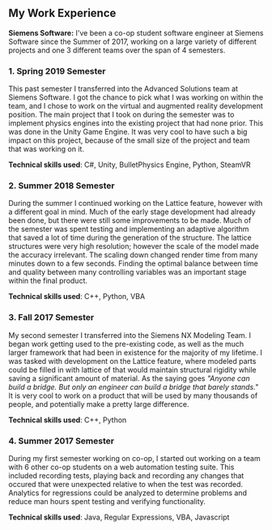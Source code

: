 ## My Work Experience

**Siemens Software:** I've been a co-op student software engineer at Siemens Software since the Summer of 2017, working on a large variety of different projects and one 3 different teams over the span of 4 semesters. 

### 1. Spring 2019 Semester

This past semester I transferred into the Advanced Solutions team at Siemens Software. I got the chance to pick what I was working on within the team, and I chose to work on the virtual and augmented reality development position. The main project that I took on during the semester was to implement physics engines into the existing project that had none prior. This was done in the Unity Game Engine. It was very cool to have such a big impact on this project, because of the small size of the project and team that was working on it. 

**Technical skills used**: C#, Unity, BulletPhysics Engine, Python, SteamVR

### 2. Summer 2018 Semester

During the summer I continued working on the Lattice feature, however with a different goal in mind. Much of the early stage development had already been done, but there were still some improvements to be made. Much of the semester was spent testing and implementing an adaptive algorithm that saved a lot of time during the generation of the structure. The lattice structures were very high resolution; however the scale of the model made the accuracy irrelevant. The scaling down changed render time from many minutes down to a few seconds. Finding the optimal balance between time and quality between many controlling variables was an important stage within the final product. 

**Technical skills used**: C++, Python, VBA

### 3. Fall 2017 Semester

My second semester I transferred into the Siemens NX Modeling Team. I began work getting used to the pre-existing code, as well as the much larger framework that had been in existence for the majority of my lifetime. I was tasked with development on the Lattice feature, where modeled parts could be filled in with lattice of that would maintain structural rigidity while saving a significant amount of material. As the saying goes *"Anyone can build a bridge. But only an engineer can build a bridge that barely stands."* It is very cool to work on a product that will be used by many thousands of people, and potentially make a pretty large difference. 

**Technical skills used**: C++, Python

### 4. Summer 2017 Semester

During my first semester working on co-op, I started out working on a team with 6 other co-op students on a web automation testing suite. This included recording tests, playing back and recording any changes that occured that were unexpected relative to when the test was recorded. Analytics for regressions could be analyzed to determine problems and reduce man hours spent testing and verifying functionality.

**Technical skills used**: Java, Regular Expressions, VBA, Javascript